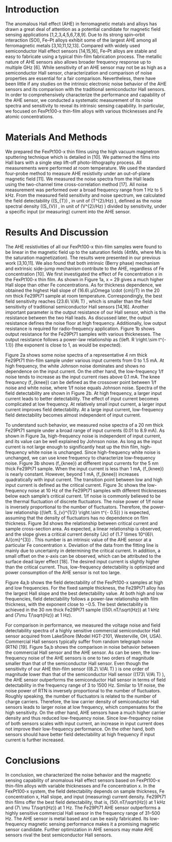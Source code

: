 # Introduction

The anomalous Hall effect (AHE) in ferromagnetic metals and alloys has drawn a great deal of attention as a potential candidate for magnetic field sensing applications [1,2,3,4,5,6,7,8,9]. Due to its strong spin–orbit interaction (SOI), Fe–Pt alloys exhibit some of the largest AHE among all ferromagnetic metals [3,10,11,12,13]. Compared with widely used semiconductor Hall effect sensors [14,15,16], Fe–Pt alloys are stable and easy to fabricate using a typical thin-film fabrication process. The metallic nature of AHE sensors also allows broader frequency response up to multiple GHz [6]. While sensitivity of an AHE sensor may not be as high as a semiconductor Hall sensor, characterization and comparison of noise properties are essential for a fair comparison. Nevertheless, there have been little if any studies on the intrinsic electronic noise behavior of the AHE sensors and its comparison with the traditional semiconductor Hall sensors. In order to comprehensively characterize the performance and capability of the AHE sensor, we conducted a systematic measurement of its noise spectra and sensitivity to reveal its intrinsic sensing capability. In particular, we focused on FexPt100-x thin-film alloys with various thicknesses and Fe atomic concentrations.

# Materials And Methods

We prepared the FexPt100-x thin films using the high vacuum magnetron sputtering technique which is detailed in [10]. We patterned the films into Hall bars with a single step lift-off photo-lithography process. All measurements were performed at room temperature. We used the standard four-probe method to measure AHE resistivity under an out-of-plane magnetic field [11]. We measured the noise spectra from the Hall leads using the two-channel time cross-correlation method [17]. All noise measurement was performed over a broad frequency range from 1 Hz to 5 kHz. From the measured field sensitivity and noise spectrum, we calculated the field detectability (\(S_{T}\) , in unit of \(T^{2}/Hz\) ), defined as the noise spectral density (\(S_{V}\) , in unit of \(V^{2}/Hz\) ) divided by sensitivity, under a specific input (or measuring) current into the AHE sensor.

# Results And Discussion

The AHE resistivities of all our FexPt100-x thin-film samples were found to be linear in the magnetic field up to the saturation fields (4πMs, where Ms is the saturation magnetization). The results were presented in our previous work [3,10,11]. We also found that both intrinsic (Berry phase) mechanism and extrinsic side-jump mechanism contribute to the AHE, regardless of Fe concentration [10]. We first investigated the effect of Fe concentration x in the FexPt100-x thin film. As shown in Figure 1a, x = 29 gives a much higher Hall slope than other Fe concentrations. As for thickness dependence, we obtained the highest Hall slope of \(16.6\ µ\Omega \cdot {cm}/T\)  in the 20 nm thick Fe29Pt71 sample at room temperature. Correspondingly, the best field sensitivity reaches \(23.6\ V/A\ T\) , which is smaller than the field sensitivity of traditional semiconductor Hall sensors [14,16]. Another important parameter is the output resistance of our Hall sensor, which is the resistance between the two Hall leads. As discussed later, the output resistance defines the noise floor at high frequency. Additionally, low output resistance is required for radio-frequency application. Figure 1b shows output resistance for the Fe29Pt71 samples with various thicknesses. The output resistance follows a power-law relationship as \(\left. R \right.\sim t^{- 1.1}\)  (the exponent is close to 1, as would be expected).

Figure 2a shows some noise spectra of a representative 4 nm thick Fe29Pt71 thin-film sample under various input currents from 0 to 1.5 mA. At high frequency, the white Johnson noise dominates and shows no dependence on the input current. On the other hand, the low-frequency 1/f noise tends to increase as the input current rises above 0.1 mA. The knee frequency \(f_{knee}\)  can be defined as the crossover point between 1/f noise and white noise, where 1/f noise equals Johnson noise. Spectra of the field detectability are shown in Figure 2b. At high frequency, a larger input current leads to better detectability. The effect of input current becomes complicated at low frequency. At relatively small input current, a larger input current improves field detectability. At a large input current, low-frequency field detectability becomes almost independent of input current.

To understand such behavior, we measured noise spectra of a 20 nm thick Fe29Pt71 sample under a broad range of input currents (0.01 to 8.9 mA). As shown in Figure 3a, high-frequency noise is independent of input current, and its value can be well explained by Johnson noise. As long as the input current is not large enough to significantly heat up the thin film, high-frequency white noise is unchanged. Since high-frequency white noise is unchanged, we can use knee frequency to characterize low-frequency noise. Figure 3b shows \(f_{knee}\)  at different input currents for the 5 nm thick Fe29Pt71 sample. When the input current is less than 1 mA, \(f_{knee}\)  is nearly constant. However, beyond 1 mA, \(f_{knee}\)  increases quadratically with input current. The transition point between low and high input current is defined as the critical current. Figure 3c shows the low-frequency noise at 10 Hz of the Fe29Pt71 samples with different thicknesses below each sample’s critical current. 1/f noise is commonly believed to be the thermal fluctuation of discrete fluctuators. The noise power of 1/f noise is inversely proportional to the number of fluctuators. Therefore, the power-law relationship (\(\left. S_{v}^{1/2} \right.\sim t^{- 0.5}\) ) is expected, assuming that the density of fluctuators has no dependence on film thickness. Figure 3d shows the relationship between critical current and sample cross-section area. As expected, a linear relationship is observed, and the slope gives a critical current density (Jc) of \(1.7 \times 10^{6}\ A/{cm}^{3}\) . This number is an intrinsic value of the AHE sensor at a particular Fe concentration x. Deviation of the data from the fitting line is mainly due to uncertainty in determining the critical current. In addition, a small offset on the x-axis can be observed, which can be attributed to the surface dead layer effect [18]. The desired input current is slightly higher than the critical current. Thus, low-frequency detectability is optimized and power consumption of the AHE sensor is not too large.

Figure 4a,b shows the field detectability of the FexPt100-x samples at high and low frequencies. For the fixed sample thickness, the Fe29Pt71 alloy has the largest Hall slope and the best detectability value. At both high and low frequencies, field detectability follows a power-law relationship with film thickness, with the exponent close to −0.5. The best detectability is achieved in the 30 nm thick Fe29Pt71 sample (\(50\ nT/\sqrt{Hz}\)  at 1 kHz and \(7\mu T/\sqrt{Hz}\)  at 1 Hz).

For comparison in performance, we measured the voltage noise and field detectability spectra of a highly sensitive commercial semiconductor Hall sensor acquired from LakeShore (Model HGT-2101, Westerville, OH, USA). Commercial Hall sensors typically suffer from random telegraph noise (RTN) [19]. Figure 5a,b shows the comparison in noise behavior between the commercial Hall sensor and the AHE sensor. As can be seen, the low-frequency noise of the AHE sensors is one to two orders of magnitude smaller than that of the semiconductor Hall sensor. Even though the sensitivity of our AHE thin-film sensor (\(8.2\ V/A\ T\) ) is one order of magnitude lower than that of the semiconductor Hall sensor (\(173\ V/A\ T\) ), the AHE sensor outperforms the semiconductor Hall sensor in terms of field detectability in the frequency range of 3 to 1500 Hz. Similar to 1/f noise, the noise power of RTN is inversely proportional to the number of fluctuators. Roughly speaking, the number of fluctuators is related to the number of charge carriers. Therefore, the low carrier density of semiconductor Hall sensors leads to larger noise at low frequency, which compensates for the high sensitivity. On the other hand, AHE sensors have a much higher carrier density and thus reduced low-frequency noise. Since low-frequency noise of both sensors scales with input current, an increase in input current does not improve their low-frequency performance. On the other hand, both sensors should have better field detectability at high frequency if input current is further increased.

# Conclusions

In conclusion, we characterized the noise behavior and the magnetic sensing capability of anomalous Hall effect sensors based on FexPt100-x thin-film alloys with variable thicknesses and Fe concentration x. In the FexPt100-x system, the field detectability depends on sample thickness, Fe concentration x, Hall slope, and input (measuring) current density. Fe29Pt71 thin films offer the best field detectability, that is, \(50\ nT/\sqrt{Hz}\)  at 1 kHz and \(7\ \mu T/\sqrt{Hz}\)  at 1 Hz. The Fe29Pt71 AHE sensor outperforms a highly sensitive commercial Hall sensor in the frequency range of 31–500 Hz. The AHE sensor is metal based and can be easily fabricated. Its low-frequency magnetic sensing performance makes it a promising magnetic sensor candidate. Further optimization in AHE sensors may make AHE sensors rival the best semiconductor Hall sensors.

